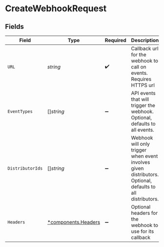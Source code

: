# CreateWebhookRequest


## Fields

| Field                                                                                                     | Type                                                                                                      | Required                                                                                                  | Description                                                                                               | Example                                                                                                   |
| --------------------------------------------------------------------------------------------------------- | --------------------------------------------------------------------------------------------------------- | --------------------------------------------------------------------------------------------------------- | --------------------------------------------------------------------------------------------------------- | --------------------------------------------------------------------------------------------------------- |
| `URL`                                                                                                     | *string*                                                                                                  | :heavy_check_mark:                                                                                        | Callback url for the webhook to call on events. Requires HTTPS url                                        | https://www.callback.com                                                                                  |
| `EventTypes`                                                                                              | []*string*                                                                                                | :heavy_minus_sign:                                                                                        | API events that will trigger the webhook. Optional, defaults to all events.                               | [<br/>"User.Created"<br/>]                                                                                |
| `DistributorIds`                                                                                          | []*string*                                                                                                | :heavy_minus_sign:                                                                                        | Webhook will only trigger when event involves given distributors. Optional, defaults to all distributors. |                                                                                                           |
| `Headers`                                                                                                 | [*components.Headers](../../models/components/headers.md)                                                 | :heavy_minus_sign:                                                                                        | Optional headers for the webhook to use for its callback                                                  | [<br/>{<br/>"key": "secretKey"<br/>}<br/>]                                                                |